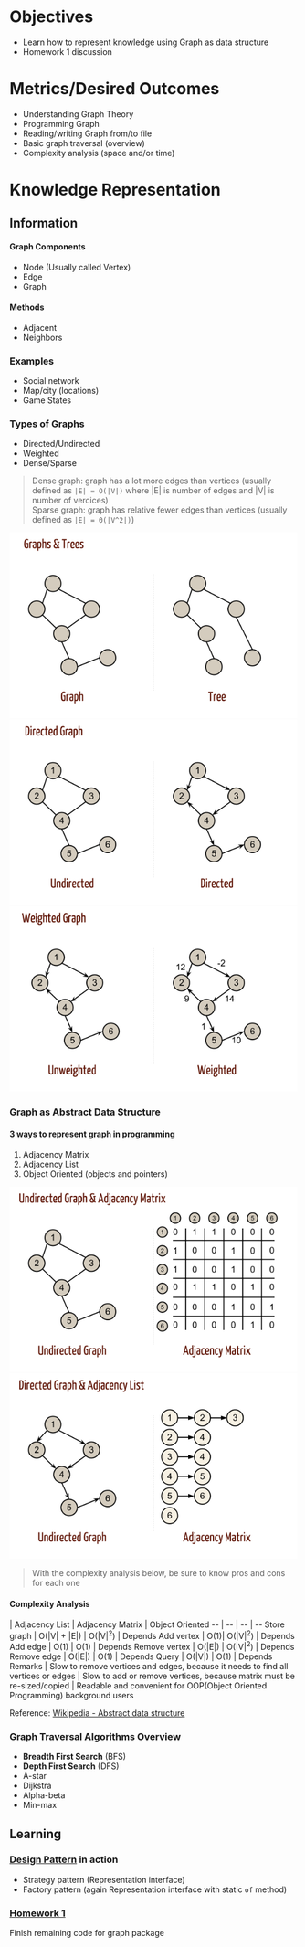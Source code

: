 # Objectives

* Learn how to represent knowledge using Graph as data structure
* Homework 1 discussion

# Metrics/Desired Outcomes

* Understanding Graph Theory
* Programming Graph
* Reading/writing Graph from/to file
* Basic graph traversal (overview)
* Complexity analysis (space and/or time)

# Knowledge Representation

## Information

#### Graph Components

* Node (Usually called Vertex)
* Edge
* Graph

#### Methods

* Adjacent
* Neighbors

### Examples

* Social network
* Map/city (locations)
* Game States

### Types of Graphs

* Directed/Undirected 
* Weighted
* Dense/Sparse

> Dense graph: graph has a lot more edges than vertices (usually defined as `|E| = O(|V|)` where |E| is number of edges and |V| is number of vercices)  
> Sparse graph: graph has relative fewer edges than vertices (usually defined as `|E| = Θ(|V^2|)`)

![](graph-tree.png)
![](graph-direct.png)
![](graph-weight.png)

### Graph as Abstract Data Structure

#### 3 ways to represent graph in programming

1. Adjacency Matrix
2. Adjacency List
3. Object Oriented (objects and pointers)

![](adjacency-matrix-undirect.png)
![](adjacency-list.png)

> With the complexity analysis below, be sure to know pros and cons for each one

#### Complexity Analysis

  | Adjacency List | Adjacency Matrix | Object Oriented
-- | -- | -- | --
Store graph | O(&#124;V&#124; + &#124;E&#124;) | O(&#124;V&#124;<sup>2</sup>) | Depends
Add vertex | O(1)| O(&#124;V&#124;<sup>2</sup>) | Depends
Add edge | O(1) | O(1) | Depends
Remove vertex | O(&#124;E&#124;) | O(&#124;V&#124;<sup>2</sup>) | Depends
Remove edge | O(&#124;E&#124;) | O(1) | Depends
Query | O(&#124;V&#124;) | O(1) | Depends
Remarks | Slow to remove vertices and edges, because it needs to find all vertices or edges | Slow to add or remove vertices, because matrix must be re-sized/copied | Readable and convenient for OOP(Object Oriented Programming) background users

Reference: [Wikipedia - Abstract data structure][wiki-graph]

### Graph Traversal Algorithms Overview

* **Breadth First Search** (BFS)
* **Depth First Search** (DFS)
* A-star
* Dijkstra
* Alpha-beta
* Min-max

## Learning

### [Design Pattern][design-pattern] in action

* Strategy pattern (Representation interface)
* Factory pattern (again Representation interface with static `of` method)

### [Homework 1](../homeworks/homework1.md)

Finish remaining code for graph package


[wiki-graph]: https://en.wikipedia.org/wiki/Graph_(abstract_data_type)
[design-pattern]: https://github.com/iluwatar/java-design-patterns

